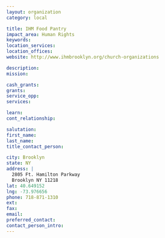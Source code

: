 ```yaml
---
layout: organization
category: local

title: IHM Food Pantry
impact_area: Human Rights
keywords: 
location_services: 
location_offices: 
website: http://www.ihmbrooklyn.org/church-organizations

description: 
mission: 

cash_grants: 
grants: 
service_opp: 
services: 

learn: 
cont_relationship: 

salutation: 
first_name: 
last_name: 
title_contact_person: 

city: Brooklyn
state: NY
address: |
  2805 Ft. Hamilton Parkway     
  Brooklyn NY 11218
lat: 40.649152
lng: -73.976656
phone: 718-871-1310
ext: 
fax: 
email: 
preferred_contact: 
contact_person_intro: 
---
```

